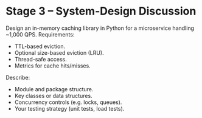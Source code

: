  # Stage 3 – System-Design Discussion

 Design an in-memory caching library in Python for a microservice handling ~1,000 QPS. Requirements:
 - TTL-based eviction.
 - Optional size-based eviction (LRU).
 - Thread-safe access.
 - Metrics for cache hits/misses.

 Describe:
 - Module and package structure.
 - Key classes or data structures.
 - Concurrency controls (e.g. locks, queues).
 - Your testing strategy (unit tests, load tests).